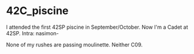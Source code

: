 # 42C_piscine
I attended the first 42SP piscine in September/October.
Now I'm a Cadet at 42SP. Intra: nasimon-

None of my rushes are passing moulinette. Neither C09.
